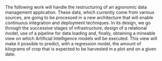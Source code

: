 The following work will handle the restructuring of an agronomic data management application. These data, which currently come from various sources, are going to be processed in a new architecture that will enable continuous integration and deployment techniques. In its design, we go through the successive stages of infrastructure, design of a relational model, use of a pipeline for data loading and, finally, obtaining a mineable view on which Artificial Intelligence models will be executed. This view will make it possible to predict, with a regression model, the amount of kilograms of crop that is expected to be harvested in a plot and on a given date.

<p style="page-break-after: always;">&nbsp;</p>
